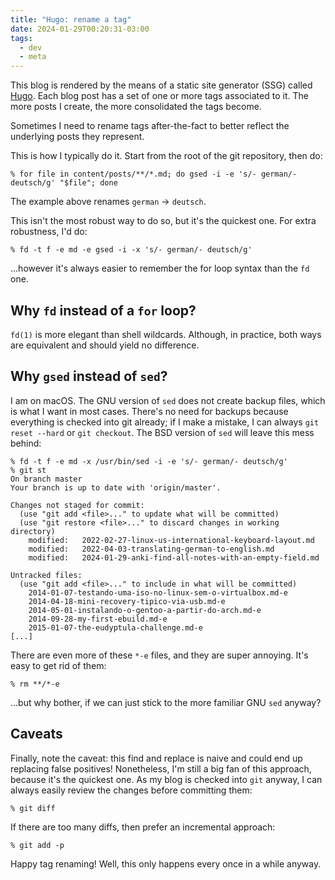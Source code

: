 ```yaml
---
title: "Hugo: rename a tag"
date: 2024-01-29T00:20:31-03:00
tags:
  - dev
  - meta
---
```


This blog is rendered by the means of a static site generator (SSG) called
[Hugo](https://gohugo.io/). Each blog post has a set of one or more tags
associated to it. The more posts I create, the more consolidated the tags become.

Sometimes I need to rename tags after-the-fact to better reflect the underlying
posts they represent.

<!--more-->

This is how I typically do it. Start from the root of the git repository, then do:

```shell
% for file in content/posts/**/*.md; do gsed -i -e 's/- german/- deutsch/g' "$file"; done
```

The example above renames `german` -> `deutsch`.

This isn't the most robust way to do so, but it's the quickest one. For extra robustness, I'd do:

```shell
% fd -t f -e md -e gsed -i -x 's/- german/- deutsch/g'
```

...however it's always easier to remember the for loop syntax than the `fd`
one.

## Why `fd` instead of a `for` loop?

`fd(1)` is more elegant than shell wildcards. Although, in practice, both ways
are equivalent and should yield no difference.

## Why `gsed` instead of `sed`?

I am on macOS. The GNU version of `sed` does not create backup files, which is what I want in most cases. There's no need for backups because everything is checked into git already; if I make a mistake, I can always `git reset --hard` or `git checkout`. The BSD version of `sed` will leave this mess behind:

```shell
% fd -t f -e md -x /usr/bin/sed -i -e 's/- german/- deutsch/g'
% git st
On branch master
Your branch is up to date with 'origin/master'.

Changes not staged for commit:
  (use "git add <file>..." to update what will be committed)
  (use "git restore <file>..." to discard changes in working directory)
	modified:   2022-02-27-linux-us-international-keyboard-layout.md
	modified:   2022-04-03-translating-german-to-english.md
	modified:   2024-01-29-anki-find-all-notes-with-an-empty-field.md

Untracked files:
  (use "git add <file>..." to include in what will be committed)
	2014-01-07-testando-uma-iso-no-linux-sem-o-virtualbox.md-e
	2014-04-18-mini-recovery-tipico-via-usb.md-e
	2014-05-01-instalando-o-gentoo-a-partir-do-arch.md-e
	2014-09-28-my-first-ebuild.md-e
	2015-01-07-the-eudyptula-challenge.md-e
[...]
```

There are even more of these `*-e` files, and they are super annoying. It's easy to get rid of them:

```shell
% rm **/*-e
```

...but why bother, if we can just stick to the more familiar GNU `sed` anyway?

## Caveats

Finally, note the caveat: this find and replace is naive and could end up replacing false positives! Nonetheless, I'm still a big fan of this approach, because it's the quickest one. As my blog is checked into `git` anyway, I can always easily review the changes before committing them:

```shell
% git diff
```

If there are too many diffs, then prefer an incremental approach:

```shell
% git add -p
```

Happy tag renaming! Well, this only happens every once in a while anyway.
